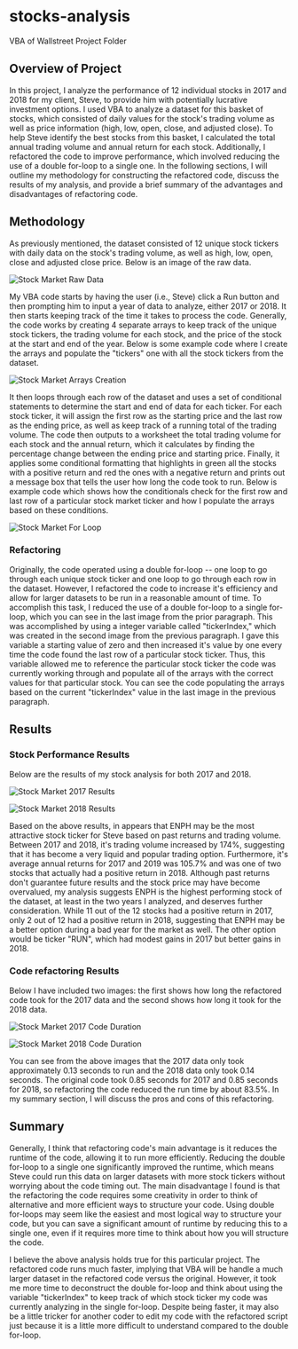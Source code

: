 # stocks-analysis
VBA of Wallstreet Project Folder
## Overview of Project
In this project, I analyze the performance of 12 individual stocks in 2017 and 2018 for my client, Steve, to provide him with potentially lucrative investment options. I used VBA to analyze a dataset for this basket of stocks, which consisted of daily values for the stock's trading volume as well as price information (high, low, open, close, and adjusted close). To help Steve identify the best stocks from this basket, I calculated the total annual trading volume and annual return for each stock. Additionally, I refactored the code to improve performance, which involved reducing the use of a double for-loop to a single one. In the following sections, I will outline my methodology for constructing the refactored code, discuss the results of my analysis, and provide a brief summary of the advantages and disadvantages of refactoring code. 
## Methodology
As previously mentioned, the dataset consisted of 12 unique stock tickers with daily data on the stock's trading volume, as well as high, low, open, close and adjusted close price. Below is an image of the raw data. 

![Stock Market Raw Data](https://github.com/SethBoswell/stocks-analysis/blob/main/Resources/Raw_Data.png)

My VBA code starts by having the user (i.e., Steve) click a Run button and then prompting him to input a year of data to analyze, either 2017 or 2018. It then starts keeping track of the time it takes to process the code. Generally, the code works by creating 4 separate arrays to keep track of the unique stock tickers, the trading volume for each stock, and the price of the stock at the start and end of the year. Below is some example code where I create the arrays and populate the "tickers" one with all the stock tickers from the dataset.

![Stock Market Arrays Creation](https://github.com/SethBoswell/stocks-analysis/blob/main/Resources/VBA_Challenge_Array_Creation.png)

It then loops through each row of the dataset and uses a set of conditional statements to determine the start and end of data for each ticker. For each stock ticker, it will assign the first row as the starting price and the last row as the ending price, as well as keep track of a running total of the trading volume. The code then outputs to a worksheet the total trading volume for each stock and the annual return, which it calculates by finding the percentage change between the ending price and starting price. Finally, it applies some conditional formatting that highlights in green all the stocks with a positive return and red the ones with a negative return and prints out a message box that tells the user how long the code took to run. Below is example code which shows how the conditionals check for the first row and last row of a particular stock market ticker and how I populate the arrays based on these conditions. 

![Stock Market For Loop](https://github.com/SethBoswell/stocks-analysis/blob/main/Resources/VBA_Challenge_For_Loop.png)

### Refactoring
Originally, the code operated using a double for-loop -- one loop to go through each unique stock ticker and one loop to go through each row in the dataset. However, I refactored the code to increase it's efficiency and allow for larger datasets to be run in a reasonable amount of time. To accomplish this task, I reduced the use of a double for-loop to a single for-loop, which you can see in the last image from the prior paragraph. This was accomplished by using a integer variable called "tickerIndex," which was created in the second image from the previous paragraph. I gave this variable a starting value of zero and then increased it's value by one every time the code found the last row of a particular stock ticker. Thus, this variable allowed me to reference the particular stock ticker the code was currently working through and populate all of the arrays with the correct values for that particular stock. You can see the code populating the arrays based on the current "tickerIndex" value in the last image in the previous paragraph.

## Results 
### Stock Performance Results
Below are the results of my stock analysis for both 2017 and 2018. 

![Stock Market 2017 Results](https://github.com/SethBoswell/stocks-analysis/blob/main/Resources/VBA_Challenge_2017_Results.png)

![Stock Market 2018 Results](https://github.com/SethBoswell/stocks-analysis/blob/main/Resources/VBA_Challenge_2018_Results.png)

Based on the above results, in appears that ENPH may be the most attractive stock ticker for Steve based on past returns and trading volume. Between 2017 and 2018, it's trading volume increased by 174%, suggesting that it has become a very liquid and popular trading option. Furthermore, it's average annual returns for 2017 and 2019 was 105.7% and was one of two stocks that actually had a positive return in 2018. Although past returns don't guarantee future results and the stock price may have become overvalued, my analysis suggests ENPH is the highest performing stock of the dataset, at least in the two years I analyzed, and deserves further consideration. While 11 out of the 12 stocks had a positive return in 2017, only 2 out of 12 had a positive return in 2018, suggesting that ENPH may be a better option during a bad year for the market as well. The other option would be ticker "RUN", which had modest gains in 2017 but better gains in 2018. 

### Code refactoring Results
Below I have included two images: the first shows how long the refactored code took for the 2017 data and the second shows how long it took for the 2018 data.

![Stock Market 2017 Code Duration](https://github.com/SethBoswell/stocks-analysis/blob/main/Resources/VBA_Challenge_2017.png)

![Stock Market 2018 Code Duration](https://github.com/SethBoswell/stocks-analysis/blob/main/Resources/VBA_Challenge_2018.png)

You can see from the above images that the 2017 data only took approximately 0.13 seconds to run and the 2018 data only took 0.14 seconds. The original code took 0.85 seconds for 2017 and 0.85 seconds for 2018, so refactoring the code reduced the run time by about 83.5%. In my summary section, I will discuss the pros and cons of this refactoring.

## Summary 
Generally, I think that refactoring code's main advantage is it reduces the runtime of the code, allowing it to run more efficiently. Reducing the double for-loop to a single one significantly improved the runtime, which means Steve could run this data on larger datasets with more stock tickers without worrying about the code timing out. The main disadvantage I found is that the refactoring the code requires some creativity in order to think of alternative and more efficient ways to structure your code. Using double for-loops may seem like the easiest and most logical way to structure your code, but you can save a significant amount of runtime by reducing this to a single one, even if it requires more time to think about how you will structure the code.

I believe the above analysis holds true for this particular project. The refactored code runs much faster, implying that VBA will be handle a much larger dataset in the refactored code versus the original. However, it took me more time to deconstruct the double for-loop and think about using the variable "tickerIndex" to keep track of which stock ticker my code was currently analyzing in the single for-loop. Despite being faster, it may also be a little tricker for another coder to edit my code with the refactored script just because it is a little more difficult to understand compared to the double for-loop.


